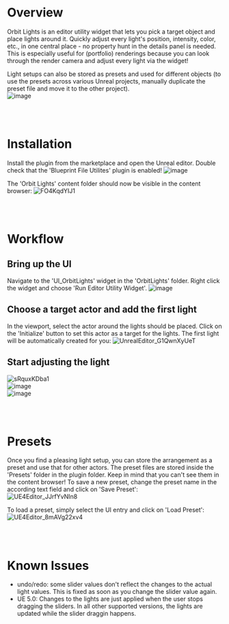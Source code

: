 # Overview
Orbit Lights is an editor utility widget that lets you pick a target object and place lights around it. Quickly adjust every light's position, intensity, color, etc., in one central place - no property hunt in the details panel is needed. This is especially useful for (portfolio) renderings because you can look through the render camera and adjust every light via the widget!

Light setups can also be stored as presets and used for different objects (to use the presets across various Unreal projects, manually duplicate the preset file and move it to the other project).<br>
![image](https://user-images.githubusercontent.com/63724445/212989663-9e1c1c82-b397-4f2b-b690-03ec4f25ccad.png)

<br>
<br>

# Installation
Install the plugin from the marketplace and open the Unreal editor. 
Double check that the 'Blueprint File Utilites' plugin is enabled!
![image](https://user-images.githubusercontent.com/63724445/212990043-782d0773-ed1b-4edb-bd5a-05f8a32e216f.png)


The 'Orbit Lights' content folder should now be visible in the content browser:
![FO4KqdYIJ1](https://user-images.githubusercontent.com/63724445/212994797-cb2ff6b0-b0d0-432e-958d-3562d847917f.jpg)

<br>
<br>


# Workflow
## Bring up the UI
Navigate to the 'UI_OrbitLights' widget in the 'OrbitLights' folder. Right click the widget and choose 'Run Editor Utility Widget'.
![image](https://user-images.githubusercontent.com/63724445/212994933-a03171ea-a8a2-422e-a3c5-3796c632152e.png)

## Choose a target actor and add the first light
In the viewport, select the actor around the lights should be placed. Click on the 'Initialize' button to set this actor as a target for the lights. The first light will be automatically created for you:
![UnrealEditor_G1QwnXyUeT](https://user-images.githubusercontent.com/63724445/212994516-19772094-4a24-494a-a9ec-700266e09037.gif)

## Start adjusting the light
![sRquxKDba1](https://user-images.githubusercontent.com/63724445/213864178-68fd5728-4ba7-4745-b835-c6a979b3997b.jpg) <br>
![image](https://user-images.githubusercontent.com/63724445/213864229-93399c7c-e134-414a-985d-8182d385e65c.png) <br>
![image](https://user-images.githubusercontent.com/63724445/213864282-0c1d3f68-d881-4d5b-8862-735d0be17f8a.png) <br>

<br>
<br>
  
# Presets
Once you find a pleasing light setup, you can store the arrangement as a preset and use that for other actors. The preset files are stored inside the 'Presets' folder in the plugin folder. Keep in mind that you can't see them in the content browser!
To save a new preset, change the preset name in the according text field and click on 'Save Preset': <br>
![UE4Editor_JJrfYvNIn8](https://user-images.githubusercontent.com/63724445/210876488-4e9c1a73-7ff3-4801-a53d-2342e2d73ebf.gif)

To load a preset, simply select the UI entry and click on 'Load Preset': <br>
![UE4Editor_8mAVg22xv4](https://user-images.githubusercontent.com/63724445/210876510-c2ad9278-a53e-4d2e-820c-31597aecf195.gif)

<br>
<br>

# Known Issues
- undo/redo: some slider values don't reflect the changes to the actual light values. This is fixed as soon as you change the slider value again.
- UE 5.0: Changes to the lights are just applied when the user stops dragging the sliders. In all other supported versions, the lights are updated while the slider draggin happens. 
